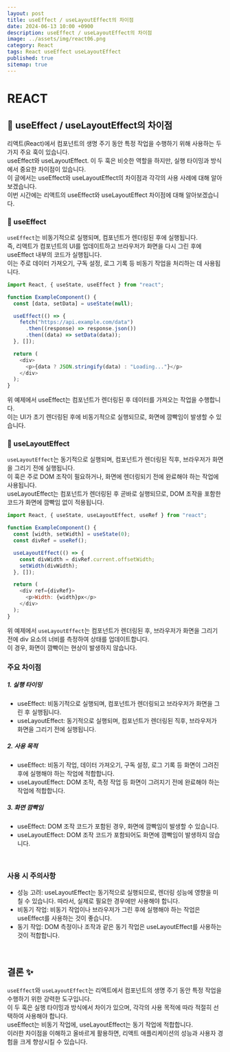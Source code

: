```yaml
---
layout: post
title: useEffect / useLayoutEffect의 차이점
date: 2024-06-13 10:00 +0900
description: useEffect / useLayoutEffect의 차이점
image: ../assets/img/react06.png
category: React
tags: React useEffect useLayoutEffect
published: true
sitemap: true
---
```


# REACT

## 🍳 useEffect / useLayoutEffect의 차이점

리액트(React)에서 컴포넌트의 생명 주기 동안 특정 작업을 수행하기 위해 사용하는 두 가지 주요 훅이 있습니다.<br>
useEffect와 useLayoutEffect. 이 두 훅은 비슷한 역할을 하지만, 실행 타이밍과 방식에서 중요한 차이점이 있습니다. <br>
이 글에서는 useEffect와 useLayoutEffect의 차이점과 각각의 사용 사례에 대해 알아보겠습니다.<br>
이번 시간에는 리액트의 useEffect와 useLayoutEffect 차이점에 대해 알아보겠습니다.

### 💫 useEffect

`useEffect`는 비동기적으로 실행되며, 컴포넌트가 렌더링된 후에 실행됩니다.<br>
즉, 리액트가 컴포넌트의 UI를 업데이트하고 브라우저가 화면을 다시 그린 후에 useEffect 내부의 코드가 실행됩니다. <br>
이는 주로 데이터 가져오기, 구독 설정, 로그 기록 등 비동기 작업을 처리하는 데 사용됩니다.

```javascript
import React, { useState, useEffect } from "react";

function ExampleComponent() {
  const [data, setData] = useState(null);

  useEffect(() => {
    fetch("https://api.example.com/data")
      .then((response) => response.json())
      .then((data) => setData(data));
  }, []);

  return (
    <div>
      <p>{data ? JSON.stringify(data) : "Loading..."}</p>
    </div>
  );
}
```

위 예제에서 useEffect는 컴포넌트가 렌더링된 후 데이터를 가져오는 작업을 수행합니다. <br>
이는 UI가 초기 렌더링된 후에 비동기적으로 실행되므로, 화면에 깜빡임이 발생할 수 있습니다.
<br>

### 💫 useLayoutEffect

`useLayoutEffect`는 동기적으로 실행되며, 컴포넌트가 렌더링된 직후, 브라우저가 화면을 그리기 전에 실행됩니다. <br>
이 훅은 주로 DOM 조작이 필요하거나, 화면에 렌더링되기 전에 완료해야 하는 작업에 사용됩니다.<br>
useLayoutEffect는 컴포넌트가 렌더링된 후 곧바로 실행되므로, DOM 조작을 포함한 코드가 화면에 깜빡임 없이 적용됩니다.

```javascript
import React, { useState, useLayoutEffect, useRef } from "react";

function ExampleComponent() {
  const [width, setWidth] = useState(0);
  const divRef = useRef();

  useLayoutEffect(() => {
    const divWidth = divRef.current.offsetWidth;
    setWidth(divWidth);
  }, []);

  return (
    <div ref={divRef}>
      <p>Width: {width}px</p>
    </div>
  );
}
```

위 예제에서 `useLayoutEffect`는 컴포넌트가 렌더링된 후, 브라우저가 화면을 그리기 전에 div 요소의 너비를 측정하여 상태를 업데이트합니다. <br>
이 경우, 화면이 깜빡이는 현상이 발생하지 않습니다.

### 주요 차이점

##### 1. 실행 타이밍

- useEffect: 비동기적으로 실행되며, 컴포넌트가 렌더링되고 브라우저가 화면을 그린 후 실행됩니다.
- useLayoutEffect: 동기적으로 실행되며, 컴포넌트가 렌더링된 직후, 브라우저가 화면을 그리기 전에 실행됩니다.
  <br>

##### 2. 사용 목적

- useEffect: 비동기 작업, 데이터 가져오기, 구독 설정, 로그 기록 등 화면이 그려진 후에 실행해야 하는 작업에 적합합니다.
- useLayoutEffect: DOM 조작, 측정 작업 등 화면이 그려지기 전에 완료해야 하는 작업에 적합합니다.
  <br>

##### 3. 화면 깜빡임

- useEffect: DOM 조작 코드가 포함된 경우, 화면에 깜빡임이 발생할 수 있습니다.
- useLayoutEffect: DOM 조작 코드가 포함되어도 화면에 깜빡임이 발생하지 않습니다.

<br>

### 사용 시 주의사항

- 성능 고려: useLayoutEffect는 동기적으로 실행되므로, 렌더링 성능에 영향을 미칠 수 있습니다. 따라서, 실제로 필요한 경우에만 사용해야 합니다.
- 비동기 작업: 비동기 작업이나 브라우저가 그린 후에 실행해야 하는 작업은 useEffect를 사용하는 것이 좋습니다.
- 동기 작업: DOM 측정이나 조작과 같은 동기 작업은 useLayoutEffect를 사용하는 것이 적합합니다.

<br>

## 결론 ✨

`useEffect`와 `useLayoutEffect`는 리액트에서 컴포넌트의 생명 주기 동안 특정 작업을 수행하기 위한 강력한 도구입니다. <br>
이 두 훅은 실행 타이밍과 방식에서 차이가 있으며, 각각의 사용 목적에 따라 적절히 선택하여 사용해야 합니다. <br>
useEffect는 비동기 작업에, useLayoutEffect는 동기 작업에 적합합니다.<br>
이러한 차이점을 이해하고 올바르게 활용하면, 리액트 애플리케이션의 성능과 사용자 경험을 크게 향상시킬 수 있습니다.
